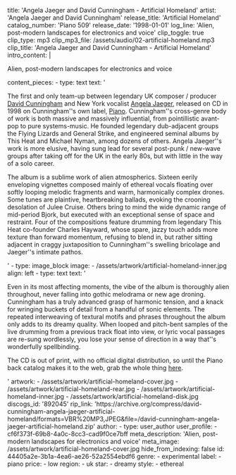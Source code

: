 title: 'Angela Jaeger and David Cunningham - Artificial Homeland'
artist: 'Angela Jaeger and David Cunningham'
release_title: 'Artificial Homeland'
catalog_number: 'Piano 509'
release_date: '1998-01-01'
log_line: 'Alien, post-modern landscapes for electronics and voice​'
clip_toggle: true
clip_type: mp3
clip_mp3_file: /assets/audio/02-artificial-homeland.mp3
clip_title: 'Angela Jaeger and David Cunningham - Artificial Homeland'
intro_content: |
  <p>Alien, post-modern landscapes for electronics and voice
  </p>
content_pieces:
  -
    type: text
    text: '<p>The first and only team-up between legendary UK composer / producer <a href="https://www.discogs.com/artist/41910-David-Cunningham" target="_blank">David Cunningham</a> and New York vocalist <a href="https://www.discogs.com/artist/65618-Angela-Jaeger" target="_blank">Angela Jaeger</a>, released on CD in 1998 on Cunningham''s own label, <a href="https://www.discogs.com/label/18854-Piano" target="_blank">Piano</a>. Cunningham''s cross-genre body of work is both massive and massively influential, from pointillistic avant-pop to pure systems-music. He founded legendary dub-adjacent groups the Flying Lizards and General Strike, and engineered seminal albums by This Heat and Michael Nyman, among dozens of others. Angela Jaeger''s work is more elusive, having sung lead for several post-punk / new-wave groups after taking off for the UK in the early 80s, but with little in the way of a solo career.&nbsp;</p><p>The album is a sublime work of alien atmospherics. Sixteen eerily enveloping vignettes composed mainly of ethereal vocals floating over softly looping melodic fragments and warm, harmonically complex drones. Some tunes are plaintive, heartbreaking ballads, evoking the crooning desolation of Julee Cruise. Others bring to mind the wide dynamic range of mid-period Bjork, but executed with an exceptional sense of space and restraint. Four of the compositions feature drumming from legendary This Heat co-founder Charles Hayward, whose spare, jazzy touch adds more texture than forward momentum, refusing to blend in, but rather sitting adjacent in craggy juxtaposition to Cunningham''s swelling bricolage and Jaeger''s intimate pathos.&nbsp;<br></p>'
  -
    type: image_block
    image:
      - /assets/artwork/artificial-homeland-inner.jpg
    align: left
  -
    type: text
    text: '<p>Even in its most affecting moments, the vibe of the album is thoroughly alien throughout, never falling into gothic melodrama or new age droning. Cunningham has a truly advanced grasp of harmonic tension, and a knack for wringing buckets of detail from a handful of sonic elements. The repeated interweaving of textural motifs and phrases throughout the album only adds to its dreamy quality. When looped and pitch-bent samples of the live drumming from a previous track float into view, or lyric vocal passages are re-sung wordlessly, you lose your sense of direction in a way that''s wonderfully spellbinding.&nbsp;</p><p>The CD is out of print, with no official digital distribution, so until the Piano back catalog makes it to the web, grab the whole thing <a href="https://archive.org/compress/david-cunningham-angela-jaeger-artificial-homeland/formats=VBR%20MP3,JPEG&amp;file=/david-cunningham-angela-jaeger-artificial-homeland.zip" target="_blank">here</a>.&nbsp;<br></p>'
artwork:
  - /assets/artwork/artificial-homeland-cover.jpg
  - /assets/artwork/artificial-homeland-rear.jpg
  - /assets/artwork/artificial-homeland-inner.jpg
  - /assets/artwork/artificial-homeland-disk.jpg
discogs_id: '892045'
rip_link: 'https://archive.org/compress/david-cunningham-angela-jaeger-artificial-homeland/formats=VBR%20MP3,JPEG&file=/david-cunningham-angela-jaeger-artificial-homeland.zip'
author:
  -
    type: user_author
    user_profile:
      - cf6f373f-69b8-4a0c-8cc3-cad9f0ce7bff
meta_description: 'Alien, post-modern landscapes for electronics and voice​'
meta_image: /assets/artwork/artificial-homeland-cover.jpg
hide_from_indexing: false
id: 44405a2e-3b1a-4ea6-ae26-52a2554ebdf6
genre:
  - experimental
label:
  - piano
price:
  - low
region:
  - uk
star:
  - dreamy
style:
  - ethereal
